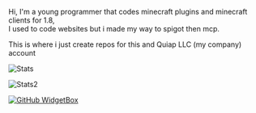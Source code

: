 Hi, I'm a young programmer that codes minecraft plugins and minecraft clients for 1.8,
<br>
I used to code websites but i made my way to spigot then mcp.

This is where i just create repos for this and Quiap LLC (my company) account

![Stats](https://github-readme-stats.vercel.app/api?username=somerandomguythatneedshelp&show_icons=true&hide_border=true&theme=dark)

![Stats2](https://github-readme-stats.vercel.app/api/top-langs/?username=somerandomguythatneedshelp&theme=dark&layout=compact&langs_count=1)


[![GitHub WidgetBox](https://github-widgetbox.vercel.app/api/skills?languages=js,java,python,html,css,csharp,bash,xml,json,yaml,mysql,powershell,visualbasic,groovy,sass,markdown)](https://github.com/Jurredr/github-widgetbox)
